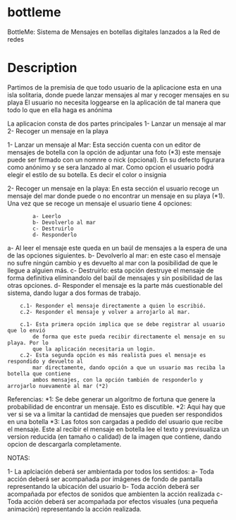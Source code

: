 bottleme
========

BottleMe: Sistema de Mensajes en botellas digitales lanzados a la Red de redes

Description
===========

Partimos de la premisia de que todo usuario de la aplicacione esta en una
isla solitaria, donde puede lanzar mensajes al mar y recoger mensajes en su playa
El usuario no necesita loggearse en la aplicación de tal manera que todo 
lo que en ella haga es anónima

La aplicacion consta de dos partes principales
	1- Lanzar un mensaje al mar
	2- Recoger un mensaje en la playa

1- Lanzar un mensaje al Mar:
	Esta sección cuenta con un editor de mensajes de botella con la opción de adjuntar una foto (*3)
	este mensaje puede ser firmado con un nomnre o nick (opcional). En su defecto figurara
	como anónimo y se sera lanzado al mar.
	Como opcion el usuario podrá elegir el estilo de su botella. Es decir el color o insignia

	
2- Recoger un mensaje en la playa:
	En esta sección el usuario recoge un mensaje del mar donde puede o no encontrar un mensaje
	en su playa (*1). Una vez que se recoge un mensaje el usuario tiene 4 opciones:

			a- Leerlo
			b- Devolverlo al mar
			c- Destruirlo
			d- Responderlo

a- Al leer el mensaje este queda en un baúl de mensajes a la espera de una de las opciones
	siguientes.
b- Devolverlo al mar: en este caso el mensaje no sufre ningún cambio y es devuelto al mar
	con la posibilidad de que le llegue a alguien más.
c- Destruirlo: esta opción destruye el mensaje de forma definitiva eliminandolo del baúl de 
	mensajes y sin posibilidad de las otras opciones.
d- Responder el mensaje es la parte más cuestionable del sistema, dando lugar a dos formas
	de trabajo.

		c.1- Responder el mensaje directamente a quien lo escribió.
		c.2- Responder el mensaje y volver a arrojarlo al mar.

		c.1- Esta primera opción implica que se debe registrar al usuario que lo envió
			de forma que este pueda recibir directamente el mensaje en su playa. Por lo
			que la aplicación necesitaria un login.
		c.2- Esta segunda opción es más realista pues el mensaje es respondido y devuelto al
			mar directamente, dando opción a que un usuario mas reciba la botella que contiene
			ambos mensajes, con la opción también de responderlo y arrojarlo nuevamente al mar (*2)




Referencias:
*1: Se debe generar un algoritmo de fortuna que genere la probabilidad de encontrar un mensaje.
	Esto es discutible.
*2: Aqui hay que ver si se va a limitar la cantidad de mensajes que pueden ser respondidos en una botella
*3: Las fotos son cargadas a pedido del usuario que recibe el mensaje. Este al recibir el mensaje en botella
	lee el texto y previsualiza un version reducida (en tamaño o calidad) de la imagen que contiene, dando
	opcion de descargarla completamente.

NOTAS:

1- La aplciación deberá ser ambientada por todos los sentidos:
	a- Toda acción deberá ser acompañada por imágenes de fondo de pantalla representando la ubicación del usuario
	b- Toda acción deberá ser acompañada por efectos de sonidos que ambienten la acción realizada
	c- Toda acción deberá ser acompañada por efectos visuales (una pequeña animación) representando
		la acción realizada.
